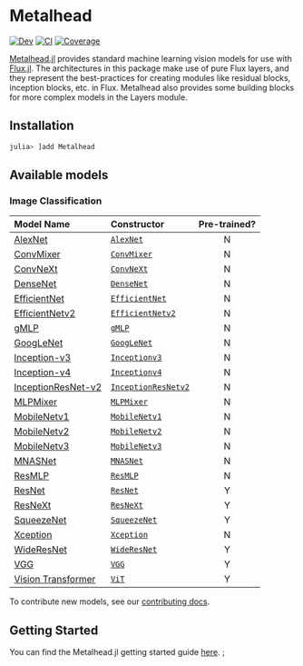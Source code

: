 # Metalhead

[![Dev](https://img.shields.io/badge/docs-dev-blue.svg)](https://fluxml.github.io/Metalhead.jl/dev)
[![CI](https://github.com/FluxML/Metalhead.jl/actions/workflows/CI.yml/badge.svg)](https://github.com/FluxML/Metalhead.jl/actions/workflows/CI.yml)
[![Coverage](https://codecov.io/gh/FluxML/Metalhead.jl/branch/master/graph/badge.svg)](https://codecov.io/gh/FluxML/Metalhead.jl)

[Metalhead.jl](https://github.com/FluxML/Metalhead.jl) provides standard machine learning vision models for use with [Flux.jl](https://fluxml.ai). The architectures in this package make use of pure Flux layers, and they represent the best-practices for creating modules like residual blocks, inception blocks, etc. in Flux. Metalhead also provides some building blocks for more complex models in the Layers module.

## Installation

```julia
julia> ]add Metalhead
```

## Available models

### Image Classification

| Model Name                                       | Constructor                                                                                       | Pre-trained? |
|:-------------------------------------------------|:-----------------------------------------------------------------------------------------------|:------------:|
| [AlexNet](https://papers.nips.cc/paper/2012/file/c399862d3b9d6b76c8436e924a68c45b-Paper.pdf)    | [`AlexNet`](https://fluxml.ai/Metalhead.jl/dev/api/other/#Metalhead.AlexNet)       | N            |
| [ConvMixer](https://arxiv.org/abs/2201.09792)    | [`ConvMixer`](https://fluxml.ai/Metalhead.jl/dev/api/hybrid/#Metalhead.ConvMixer)       | N            |
| [ConvNeXt](https://arxiv.org/abs/2201.03545)     | [`ConvNeXt`](https://fluxml.ai/Metalhead.jl/dev/api/hybrid/#Metalhead.ConvNeXt)         | N            |
| [DenseNet](https://arxiv.org/abs/1608.06993)     | [`DenseNet`](https://fluxml.ai/Metalhead.jl/dev/api/densenet/#Metalhead.DenseNet)         | N            |
| [EfficientNet](https://arxiv.org/abs/1905.11946) | [`EfficientNet`](https://fluxml.ai/Metalhead.jl/dev/api/efficientnet/#Metalhead.EfficientNet) | N            |
| [EfficientNetv2](https://arxiv.org/abs/2104.00298) | [`EfficientNetv2`](https://fluxml.ai/Metalhead.jl/dev/api/efficientnet/#Metalhead.EfficientNetv2) | N            |
| [gMLP](https://arxiv.org/abs/2105.08050)         | [`gMLP`](https://fluxml.ai/Metalhead.jl/dev/api/mixers/#Metalhead.gMLP)                 | N            |
| [GoogLeNet](https://arxiv.org/abs/1409.4842)     | [`GoogLeNet`](https://fluxml.ai/Metalhead.jl/dev/api/inception/l#Metalhead.GoogLeNet)       | N            |
| [Inception-v3](https://arxiv.org/abs/1512.00567) | [`Inceptionv3`](https://fluxml.ai/Metalhead.jl/dev/api/inception/#Metalhead.Inceptionv3)   | N            |
| [Inception-v4](https://arxiv.org/abs/1602.07261) | [`Inceptionv4`](https://fluxml.ai/Metalhead.jl/dev/api/inception/#Metalhead.Inceptionv4)   | N            |
| [InceptionResNet-v2](https://arxiv.org/abs/1602.07261) | [`InceptionResNetv2`](https://fluxml.ai/Metalhead.jl/dev/api/inception/#Metalhead.InceptionResNetv2) | N            |
| [MLPMixer](https://arxiv.org/pdf/2105.01601)     | [`MLPMixer`](https://fluxml.ai/Metalhead.jl/dev/api/mixer/#Metalhead.MLPMixer)         | N            |
| [MobileNetv1](https://arxiv.org/abs/1704.04861)  | [`MobileNetv1`](https://fluxml.ai/Metalhead.jl/dev/api/efficientnet/#Metalhead.MobileNetv1)   | N            |
| [MobileNetv2](https://arxiv.org/abs/1801.04381)  | [`MobileNetv2`](https://fluxml.ai/Metalhead.jl/dev/api/efficientnet/#Metalhead.MobileNetv2)   | N            |
| [MobileNetv3](https://arxiv.org/abs/1905.02244)  | [`MobileNetv3`](https://fluxml.ai/Metalhead.jl/dev/api/efficientnet/#Metalhead.MobileNetv3)   | N            |
| [MNASNet](https://arxiv.org/abs/1807.11626)       | [`MNASNet`](https://fluxml.ai/Metalhead.jl/dev/api/efficientnet/#Metalhead.MNASNet)   | N            |
| [ResMLP](https://arxiv.org/abs/2105.03404)       | [`ResMLP`](https://fluxml.ai/Metalhead.jl/dev/api/mixers/#Metalhead.ResMLP)                    | N            |
| [ResNet](https://arxiv.org/abs/1512.03385)       | [`ResNet`](https://fluxml.ai/Metalhead.jl/dev/api/resnet/#Metalhead.ResNet)             | Y            |
| [ResNeXt](https://arxiv.org/abs/1611.05431)      | [`ResNeXt`](https://fluxml.ai/Metalhead.jl/dev/api/resnet/#Metalhead.ResNeXt)           | Y            |
| [SqueezeNet](https://arxiv.org/abs/1602.07360)   | [`SqueezeNet`](https://fluxml.ai/Metalhead.jl/dev/api/others/#Metalhead.SqueezeNet)     | Y            |
| [Xception](https://arxiv.org/abs/1610.02357) | [`Xception`](https://fluxml.ai/Metalhead.jl/dev/api/inception/#Metalhead.Xception)                 | N            |
| [WideResNet](https://arxiv.org/abs/1605.07146)   | [`WideResNet`](https://fluxml.ai/Metalhead.jl/dev/api/resnet/#Metalhead.WideResNet)     | Y            |
| [VGG](https://arxiv.org/abs/1409.1556)           | [`VGG`](https://fluxml.ai/Metalhead.jl/dev/api/others/#Metalhead.VGG)                   | Y            |
| [Vision Transformer](https://arxiv.org/abs/2010.11929) | [`ViT`](https://fluxml.ai/Metalhead.jl/dev/api/vit/#Metalhead.ViT)             | Y            |

To contribute new models, see our [contributing docs](https://fluxml.ai/Metalhead.jl/dev/contributing/).

## Getting Started

You can find the Metalhead.jl getting started guide [here](https://fluxml.ai/Metalhead.jl/dev/tutorials/quickstart/).
;